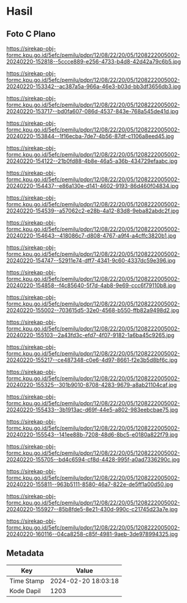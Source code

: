 # Hasil

## Foto C Plano

https://sirekap-obj-formc.kpu.go.id/5efc/pemilu/pdpr/12/08/22/20/05/1208222005002-20240220-152818--5ccce889-e256-4733-b4d8-42d42a79c6b5.jpg

https://sirekap-obj-formc.kpu.go.id/5efc/pemilu/pdpr/12/08/22/20/05/1208222005002-20240220-153342--ac387a5a-966a-46e3-b03d-bb3df3656db3.jpg

https://sirekap-obj-formc.kpu.go.id/5efc/pemilu/pdpr/12/08/22/20/05/1208222005002-20240220-153717--bd0fa607-086d-4537-843e-768a545de41d.jpg

https://sirekap-obj-formc.kpu.go.id/5efc/pemilu/pdpr/12/08/22/20/05/1208222005002-20240220-153844--1f16ecba-7de7-4b56-87df-c1106a8eed45.jpg

https://sirekap-obj-formc.kpu.go.id/5efc/pemilu/pdpr/12/08/22/20/05/1208222005002-20240220-154122--21b0fd88-4b8e-46a5-a36b-434729efaabc.jpg

https://sirekap-obj-formc.kpu.go.id/5efc/pemilu/pdpr/12/08/22/20/05/1208222005002-20240220-154437--e86a130e-d141-4602-9193-86d460f04834.jpg

https://sirekap-obj-formc.kpu.go.id/5efc/pemilu/pdpr/12/08/22/20/05/1208222005002-20240220-154539--a57062c2-e28b-4a12-83d8-9eba82abdc2f.jpg

https://sirekap-obj-formc.kpu.go.id/5efc/pemilu/pdpr/12/08/22/20/05/1208222005002-20240220-154643--418086c7-d808-4767-a9f4-a4cffc3820b1.jpg

https://sirekap-obj-formc.kpu.go.id/5efc/pemilu/pdpr/12/08/22/20/05/1208222005002-20240220-154747--52911e74-dff7-4341-9c60-4337dc59e396.jpg

https://sirekap-obj-formc.kpu.go.id/5efc/pemilu/pdpr/12/08/22/20/05/1208222005002-20240220-154858--f4c85640-5f7d-4ab8-9e69-ccc6f79110b8.jpg

https://sirekap-obj-formc.kpu.go.id/5efc/pemilu/pdpr/12/08/22/20/05/1208222005002-20240220-155002--703615d5-32e0-4568-b550-ffb82a9498d2.jpg

https://sirekap-obj-formc.kpu.go.id/5efc/pemilu/pdpr/12/08/22/20/05/1208222005002-20240220-155103--2a43fd3c-efd7-4f07-9182-1a6ba45c9265.jpg

https://sirekap-obj-formc.kpu.go.id/5efc/pemilu/pdpr/12/08/22/20/05/1208222005002-20240220-155217--ce487348-c0e6-4d97-8661-f2e3b5d8bf6c.jpg

https://sirekap-obj-formc.kpu.go.id/5efc/pemilu/pdpr/12/08/22/20/05/1208222005002-20240220-155325--301b9010-8708-4283-9679-a8ab21104caf.jpg

https://sirekap-obj-formc.kpu.go.id/5efc/pemilu/pdpr/12/08/22/20/05/1208222005002-20240220-155433--3b1913ac-d69f-44e5-a802-983eebcbae75.jpg

https://sirekap-obj-formc.kpu.go.id/5efc/pemilu/pdpr/12/08/22/20/05/1208222005002-20240220-155543--141ee88b-7208-48d6-8bc5-e0180a822f79.jpg

https://sirekap-obj-formc.kpu.go.id/5efc/pemilu/pdpr/12/08/22/20/05/1208222005002-20240220-155705--bd4c6594-cf8d-4428-995f-a0ad7336290c.jpg

https://sirekap-obj-formc.kpu.go.id/5efc/pemilu/pdpr/12/08/22/20/05/1208222005002-20240220-155811--963b5111-8580-46a7-822e-de5ff1a00d50.jpg

https://sirekap-obj-formc.kpu.go.id/5efc/pemilu/pdpr/12/08/22/20/05/1208222005002-20240220-155927--85b8fde5-8e21-430d-990c-c21745d23a7e.jpg

https://sirekap-obj-formc.kpu.go.id/5efc/pemilu/pdpr/12/08/22/20/05/1208222005002-20240220-160116--04ca8258-c85f-4981-9aeb-3de978994325.jpg


## Metadata

| Key        | Value               |
| ---------- | ------------------- |
| Time Stamp | 2024-02-20 18:03:18 |
| Kode Dapil | 1203                |



